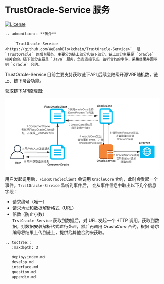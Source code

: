 # TrustOracle-Service 服务

[![License](https://img.shields.io/badge/license-Apache%202-4EB1BA.svg)](https://www.apache.org/licenses/LICENSE-2.0.html)    


```eval_rst
.. admonition:: **简介**

    `TrustOracle-Service <https://github.com/WeBankBlockchain/TrustOracle-Service>`_ 是 `TrustOracle` 的后台服务，主要分为链上部分和链下部分。链上部分主要是 `oracle` 相关合约，链下部分主要是 `Java` 服务，负责连接节点，监听合约的事件，采集结果并回写到 `oracle` 合约。

```

TrustOracle-Service 目前主要支持获取链下API,后续会陆续开源VRF随机数，链上、链下聚合功能。

获取链下API原理图:
     
![api](../../images/oracle.png)   

  用户发起调用后，`FiscoOracleClient` 会调用 `OracleCore` 合约，此时会发起一个事件。`TrustOracle-Service` 监听到事件后， 会从事件信息中取出以下几个信息字段：  
  
   - 请求编号（唯一）
   - 请求地址和数据解析格式（URL）
   - 倍数（防止小数）  
`TrstOracle-Service` 获取到数据后，对 URL 发起一个 HTTP 调用，获取到数据，对数据安装解析格式进行处理，然后再调用 OracleCore 合约，根据 请求编号将结果上传到链上，提供给其他合约来获取。

        

  ```eval_rst
  .. toctree::
     :maxdepth: 3
  
     deploy/index.md
     develop.md
     interface.md
     question.md
     appendix.md
  
  
  ``` 


